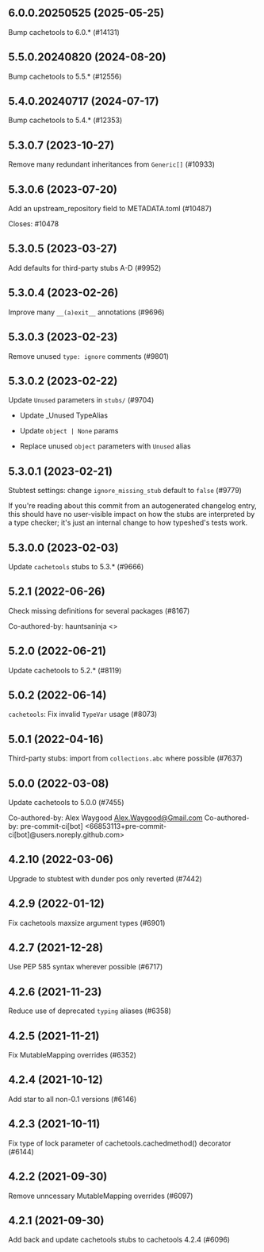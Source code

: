 ## 6.0.0.20250525 (2025-05-25)

Bump cachetools to 6.0.* (#14131)

## 5.5.0.20240820 (2024-08-20)

Bump cachetools to 5.5.* (#12556)

## 5.4.0.20240717 (2024-07-17)

Bump cachetools to 5.4.* (#12353)

## 5.3.0.7 (2023-10-27)

Remove many redundant inheritances from `Generic[]` (#10933)

## 5.3.0.6 (2023-07-20)

Add an upstream_repository field to METADATA.toml (#10487)

Closes: #10478

## 5.3.0.5 (2023-03-27)

Add defaults for third-party stubs A-D (#9952)

## 5.3.0.4 (2023-02-26)

Improve many `__(a)exit__` annotations (#9696)

## 5.3.0.3 (2023-02-23)

Remove unused `type: ignore` comments (#9801)

## 5.3.0.2 (2023-02-22)

Update `Unused` parameters in `stubs/` (#9704)

* Update _Unused TypeAlias

* Update `object | None` params

* Replace unused `object` parameters with `Unused` alias

## 5.3.0.1 (2023-02-21)

Stubtest settings: change `ignore_missing_stub` default to `false` (#9779)

If you're reading about this commit from an autogenerated changelog entry, this should have no user-visible impact on how the stubs are interpreted by a type checker; it's just an internal change to how typeshed's tests work.

## 5.3.0.0 (2023-02-03)

Update `cachetools` stubs to 5.3.* (#9666)

## 5.2.1 (2022-06-26)

Check missing definitions for several packages (#8167)

Co-authored-by: hauntsaninja <>

## 5.2.0 (2022-06-21)

Update cachetools to 5.2.* (#8119)

## 5.0.2 (2022-06-14)

`cachetools`: Fix invalid `TypeVar` usage (#8073)

## 5.0.1 (2022-04-16)

Third-party stubs: import from `collections.abc` where possible (#7637)

## 5.0.0 (2022-03-08)

Update cachetools to 5.0.0 (#7455)

Co-authored-by: Alex Waygood <Alex.Waygood@Gmail.com>
Co-authored-by: pre-commit-ci[bot] <66853113+pre-commit-ci[bot]@users.noreply.github.com>

## 4.2.10 (2022-03-06)

Upgrade to stubtest with dunder pos only reverted (#7442)

## 4.2.9 (2022-01-12)

Fix cachetools maxsize argument types (#6901)

## 4.2.7 (2021-12-28)

Use PEP 585 syntax wherever possible (#6717)

## 4.2.6 (2021-11-23)

Reduce use of deprecated `typing` aliases (#6358)

## 4.2.5 (2021-11-21)

Fix MutableMapping overrides (#6352)

## 4.2.4 (2021-10-12)

Add star to all non-0.1 versions (#6146)

## 4.2.3 (2021-10-11)

Fix type of lock parameter of cachetools.cachedmethod() decorator (#6144)

## 4.2.2 (2021-09-30)

Remove unncessary MutableMapping overrides (#6097)

## 4.2.1 (2021-09-30)

Add back and update cachetools stubs to cachetools 4.2.4 (#6096)

